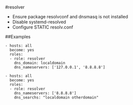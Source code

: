 #resolver

- Ensure package resolvconf and dnsmasq is not installed
- Disable systemd-resolved
- Configure STATIC resolv.conf


##Examples

    - hosts: all
      become: yes
      roles:
      - role: resolver
        dns_domain: localdomain
        dns_nameservers: ['127.0.0.1', '8.8.8.8']

    - hosts: all
      become: yes
      roles:
      - role: resolver
        dns_nameservers: ['8.8.8.8']
        dns_searchs: "localdomain otherdomain"


